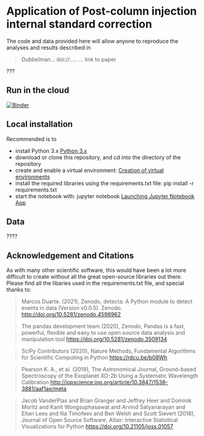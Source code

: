 # Application of Post-column injection internal standard correction
The code and data provided here will allow anyone to reproduce the analyses and results described in
> Dubbelman... doi://..... 
... link to paper

???

## Run in the cloud
[![Binder](https://mybinder.org/badge_logo.svg)](https://mybinder.org/v2/gh/leidenuniv-lacdr-abs/endoc_pciis/HEAD)

## Local installation

Recommended is to
- install Python 3.x [Python 3.x](https://www.python.org/downloads/)
- download or clone this repository, and cd into the directory of the repository
- create and enable a virtual environment: [Creation of virtual environments](https://docs.python.org/3/library/venv.html)
- install the required libraries using the requirements.txt file: pip install -r requirements.txt
- start the notebook with: jupyter notebook [Launching Jupyter Notebook App](https://jupyter-notebook-beginner-guide.readthedocs.io/en/latest/execute.html)

## Data

????

## Acknowledgement and Citations
As with many other scientific software, this would have been a lot more difficult to create without all the great open-source libraries out there. Please find all the libaries used in the requirements.txt file, and special thanks to:

> Marcos Duarte. (2021), Zenodo, detecta: A Python module to detect events in data (Version v0.0.5). Zenodo. http://doi.org/10.5281/zenodo.4598962

> The pandas development team (2020), Zenodo, Pandas is a fast, powerful, flexible and easy to use open source data analysis and manipulation tool https://doi.org/10.5281/zenodo.3509134

> SciPy Contributors (2020), Nature Methods, Fundamental Algorithms for Scientific Computing in Python https://rdcu.be/b08Wh

> Pearson K. A., et al. (2019), The Astronomical Journal, Ground-based Spectroscopy of the Exoplanet XO-2b Using a Systematic Wavelength Calibration http://iopscience.iop.org/article/10.3847/1538-3881/aaf1ae/meta

> Jacob VanderPlas and Brian Granger and Jeffrey Heer and Dominik Moritz and Kanit Wongsuphasawat and Arvind Satyanarayan and Eitan Lees and Ilia Timofeev and Ben Welsh and Scott Sievert (2018), Journal of Open Source Software, Altair: Interactive Statistical Visualizations for Python https://doi.org/10.21105/joss.01057

